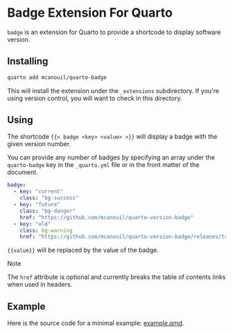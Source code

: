 # Badge Extension For Quarto

`badge` is an extension for Quarto to provide a shortcode to display software version.

## Installing

```bash
quarto add mcanouil/quarto-badge
```

This will install the extension under the `_extensions` subdirectory.
If you're using version control, you will want to check in this directory.

## Using

The shortcode `{{< badge <key> <value> >}}` will display a badge with the given version number.

You can provide any number of badges by specifying an array under the `quarto-badge` key in the `_quarto.yml` file or in the front matter of the document.

```yaml
badge:
  - key: "current"
    class: "bg-success"
  - key: "future"
    class: "bg-danger"
    href: "https://github.com/mcanouil/quarto-version-badge"
  - key: "old"
    class: bg-warning
    href: "https://github.com/mcanouil/quarto-version-badge/releases/tag/{{value}}"
```

`{{value}}` will be replaced by the value of the badge.

> [!NOTE]
> The `href` attribute is optional and currently breaks the table of contents links when used in headers.

## Example

Here is the source code for a minimal example: [example.qmd](example.qmd).
